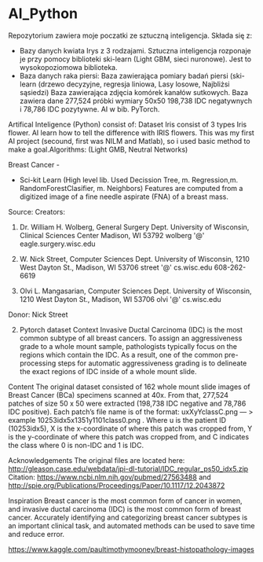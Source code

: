 # AI_Python

Repozytorium zawiera moje poczatki ze sztuczną inteligencja. Składa się z:
- Bazy danych kwiata Irys z 3 rodzajami. Sztuczna inteligencja rozponaje je przy pomocy biblioteki ski-learn (Light GBM, sieci nuronowe). Jest to wysokopoziomowa biblioteka.
- Baza danych raka piersi:
  Baza zawierająca pomiary badań piersi (ski-learn (drzewo decyzyjne, regresja liniowa, Lasy losowe, Najbliżsi sąsiedzi)
  Baza zawierająca zdjęcia komórek kanałów sutkowych. Baza zawiera dane 277,524 próbki wymiary 50x50 198,738 IDC negatywnych i 78,786 IDC pozytywne. AI w bib. PyTorch.




Artifical Inteligence (Python) consist of:
Dataset Iris consist of 3 types Iris flower. AI learn how to tell the difference with IRIS flowers. This was my first AI project (secound, first was NILM and Matlab), so i used basic method to make a goal.Algorithms: (Light GMB, Neutral Networks)


Breast Cancer - 
- Sci-kit Learn (High level lib. Used Decission Tree, m. Regression,m. RandomForestClasifier, m. Neighbors) Features are computed from a digitized image of a fine needle aspirate (FNA) of a breast mass.


Source:
Creators:
1. Dr. William H. Wolberg, General Surgery Dept.
University of Wisconsin, Clinical Sciences Center
Madison, WI 53792
wolberg '@' eagle.surgery.wisc.edu

2. W. Nick Street, Computer Sciences Dept.
University of Wisconsin, 1210 West Dayton St., Madison, WI 53706
street '@' cs.wisc.edu 608-262-6619

3. Olvi L. Mangasarian, Computer Sciences Dept.
University of Wisconsin, 1210 West Dayton St., Madison, WI 53706
olvi '@' cs.wisc.edu

Donor:
Nick Street


2. Pytorch dataset 
Context
Invasive Ductal Carcinoma (IDC) is the most common subtype of all breast cancers. To assign an aggressiveness grade to a whole mount sample, pathologists typically focus on the regions which contain the IDC. As a result, one of the common pre-processing steps for automatic aggressiveness grading is to delineate the exact regions of IDC inside of a whole mount slide.

Content
The original dataset consisted of 162 whole mount slide images of Breast Cancer (BCa) specimens scanned at 40x. From that, 277,524 patches of size 50 x 50 were extracted (198,738 IDC negative and 78,786 IDC positive). Each patch’s file name is of the format: uxXyYclassC.png — > example 10253idx5x1351y1101class0.png . Where u is the patient ID (10253idx5), X is the x-coordinate of where this patch was cropped from, Y is the y-coordinate of where this patch was cropped from, and C indicates the class where 0 is non-IDC and 1 is IDC.

Acknowledgements
The original files are located here: http://gleason.case.edu/webdata/jpi-dl-tutorial/IDC_regular_ps50_idx5.zip
Citation: https://www.ncbi.nlm.nih.gov/pubmed/27563488 and http://spie.org/Publications/Proceedings/Paper/10.1117/12.2043872

Inspiration
Breast cancer is the most common form of cancer in women, and invasive ductal carcinoma (IDC) is the most common form of breast cancer. Accurately identifying and categorizing breast cancer subtypes is an important clinical task, and automated methods can be used to save time and reduce error.

https://www.kaggle.com/paultimothymooney/breast-histopathology-images
